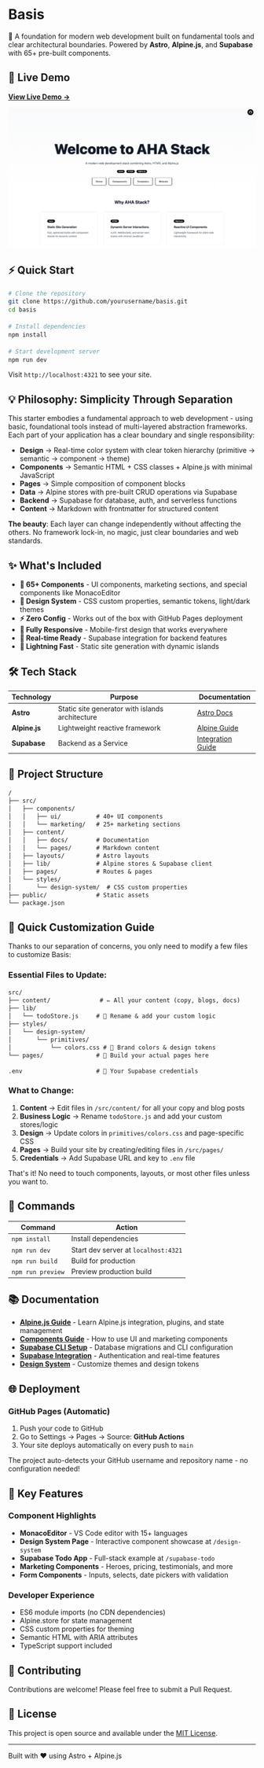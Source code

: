 # Basis

🚀 A foundation for modern web development built on fundamental tools and clear architectural boundaries. Powered by **Astro**, **Alpine.js**, and **Supabase** with 65+ pre-built components.

## 🌟 Live Demo

**[View Live Demo →](https://zhengyishen0.github.io/basis)**

![Basis Screenshot](./public/screen-shot.png)

## ⚡ Quick Start

```bash
# Clone the repository
git clone https://github.com/yourusername/basis.git
cd basis

# Install dependencies
npm install

# Start development server
npm run dev
```

Visit `http://localhost:4321` to see your site.

## 💡 Philosophy: Simplicity Through Separation

This starter embodies a fundamental approach to web development - using basic, foundational tools instead of multi-layered abstraction frameworks. Each part of your application has a clear boundary and single responsibility:

- **Design** → Real-time color system with clear token hierarchy (primitive → semantic → component → theme)
- **Components** → Semantic HTML + CSS classes + Alpine.js with minimal JavaScript
- **Pages** → Simple composition of component blocks
- **Data** → Alpine stores with pre-built CRUD operations via Supabase
- **Backend** → Supabase for database, auth, and serverless functions
- **Content** → Markdown with frontmatter for structured content

**The beauty**: Each layer can change independently without affecting the others. No framework lock-in, no magic, just clear boundaries and web standards.

## ✨ What's Included

- **🎨 65+ Components** - UI components, marketing sections, and special components like MonacoEditor
- **🎯 Design System** - CSS custom properties, semantic tokens, light/dark themes
- **⚡ Zero Config** - Works out of the box with GitHub Pages deployment
- **📱 Fully Responsive** - Mobile-first design that works everywhere
- **🔄 Real-time Ready** - Supabase integration for backend features
- **🚀 Lightning Fast** - Static site generation with dynamic islands

## 🛠️ Tech Stack

| Technology    | Purpose                                         | Documentation                                   |
| ------------- | ----------------------------------------------- | ----------------------------------------------- |
| **Astro**     | Static site generator with islands architecture | [Astro Docs](https://astro.build)               |
| **Alpine.js** | Lightweight reactive framework                  | [Alpine Guide](/docs/alpine-guide)              |
| **Supabase**  | Backend as a Service                            | [Integration Guide](/docs/supabase-integration) |

## 📁 Project Structure

```text
/
├── src/
│   ├── components/
│   │   ├── ui/          # 40+ UI components
│   │   └── marketing/   # 25+ marketing sections
│   ├── content/
│   │   ├── docs/        # Documentation
│   │   └── pages/       # Markdown content
│   ├── layouts/         # Astro layouts
│   ├── lib/             # Alpine stores & Supabase client
│   ├── pages/           # Routes & pages
│   └── styles/
│       └── design-system/  # CSS custom properties
├── public/              # Static assets
└── package.json
```

## 🎯 Quick Customization Guide

Thanks to our separation of concerns, you only need to modify a few files to customize Basis:

### Essential Files to Update:

```text
src/
├── content/              # ✏️ All your content (copy, blogs, docs)
├── lib/
│   └── todoStore.js     # 💾 Rename & add your custom logic
├── styles/
│   └── design-system/
│       └── primitives/
│           └── colors.css # 🎨 Brand colors & design tokens
└── pages/               # 📄 Build your actual pages here

.env                     # 🔑 Your Supabase credentials
```

### What to Change:

1. **Content** → Edit files in `/src/content/` for all your copy and blog posts
2. **Business Logic** → Rename `todoStore.js` and add your custom stores/logic
3. **Design** → Update colors in `primitives/colors.css` and page-specific CSS
4. **Pages** → Build your site by creating/editing files in `/src/pages/`
5. **Credentials** → Add Supabase URL and key to `.env` file

That's it! No need to touch components, layouts, or most other files unless you want to.

## 🚀 Commands

| Command           | Action                               |
| ----------------- | ------------------------------------ |
| `npm install`     | Install dependencies                 |
| `npm run dev`     | Start dev server at `localhost:4321` |
| `npm run build`   | Build for production                 |
| `npm run preview` | Preview production build             |

## 📚 Documentation

- **[Alpine.js Guide](/docs/alpine-guide)** - Learn Alpine.js integration, plugins, and state management
- **[Components Guide](/docs/components-guide)** - How to use UI and marketing components
- **[Supabase CLI Setup](/docs/supabase-setup)** - Database migrations and CLI configuration
- **[Supabase Integration](/docs/supabase-integration)** - Authentication and real-time features
- **[Design System](/docs/design-system)** - Customize themes and design tokens

## 🌐 Deployment

### GitHub Pages (Automatic)

1. Push your code to GitHub
2. Go to Settings → Pages → Source: **GitHub Actions**
3. Your site deploys automatically on every push to `main`

The project auto-detects your GitHub username and repository name - no configuration needed!

## 🎯 Key Features

### Component Highlights

- **MonacoEditor** - VS Code editor with 15+ languages
- **Design System Page** - Interactive component showcase at `/design-system`
- **Supabase Todo App** - Full-stack example at `/supabase-todo`
- **Marketing Components** - Heroes, pricing, testimonials, and more
- **Form Components** - Inputs, selects, date pickers with validation

### Developer Experience

- ES6 module imports (no CDN dependencies)
- Alpine.store for state management
- CSS custom properties for theming
- Semantic HTML with ARIA attributes
- TypeScript support included

## 🤝 Contributing

Contributions are welcome! Please feel free to submit a Pull Request.

## 📄 License

This project is open source and available under the [MIT License](LICENSE).

---

Built with ❤️ using Astro + Alpine.js
